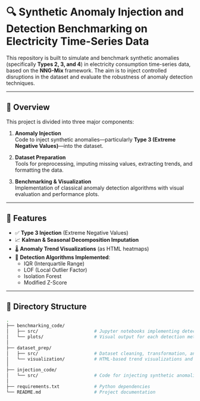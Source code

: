 # 🔍 Synthetic Anomaly Injection and Detection Benchmarking on Electricity Time-Series Data

This repository is built to simulate and benchmark synthetic anomalies (specifically **Types 2, 3, and 4**) in electricity consumption time-series data, based on the **NNG-Mix** framework. The aim is to inject controlled disruptions in the dataset and evaluate the robustness of anomaly detection techniques.

---

## 📌 Overview

This project is divided into three major components:

1. **Anomaly Injection**  
   Code to inject synthetic anomalies—particularly **Type 3 (Extreme Negative Values)**—into the dataset.

2. **Dataset Preparation**  
   Tools for preprocessing, imputing missing values, extracting trends, and formatting the data.

3. **Benchmarking & Visualization**  
   Implementation of classical anomaly detection algorithms with visual evaluation and performance plots.

---

## 🚀 Features

- ✅ **Type 3 Injection** (Extreme Negative Values)
- 📈 **Kalman & Seasonal Decomposition Imputation**
- 🌡️ **Anomaly Trend Visualizations** (as HTML heatmaps)
- 🧪 **Detection Algorithms Implemented**:
  - IQR (Interquartile Range)
  - LOF (Local Outlier Factor)
  - Isolation Forest
  - Modified Z-Score

---

## 📁 Directory Structure

```bash
.
├── benchmarking_code/
│   ├── src/                     # Jupyter notebooks implementing detection algorithms (IQR, LOF, etc.)
│   └── plots/                   # Visual output for each detection method (e.g., heatmaps, score plots)
│
├── dataset_prep/
│   ├── src/                     # Dataset cleaning, transformation, and preprocessing (V1 & V2)
│   └── visualization/           # HTML-based trend visualizations and anomaly heatmaps
│
├── injection_code/
│   └── src/                     # Code for injecting synthetic anomalies (currently Type 3)
│
├── requirements.txt             # Python dependencies
└── README.md                    # Project documentation
